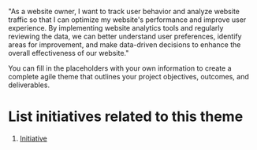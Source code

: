 "As a website owner, I want to track user behavior and analyze website traffic so that I can optimize my website's performance and improve user experience. By implementing website analytics tools and regularly reviewing the data, we can better understand user preferences, identify areas for improvement, and make data-driven decisions to enhance the overall effectiveness of our website."

You can fill in the placeholders with your own information to create a complete agile theme that outlines your project objectives, outcomes, and deliverables.


# List initiatives related to this theme
1. [Initiative](.github/Documentation/theme-1/initiatives/initiative1.md)